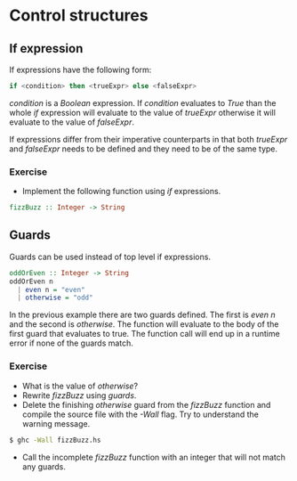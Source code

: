 # Control structures
## If expression

If expressions have the following form:

``` haskell
if <condition> then <trueExpr> else <falseExpr>
```

*condition* is a *Boolean* expression.  If *condition* evaluates to *True* than
the whole *if* expression will evaluate to the value of *trueExpr* otherwise it
will evaluate to the value of *falseExpr*.

If expressions differ from their imperative counterparts in that both
*trueExpr* and *falseExpr* needs to be defined and they need to be of the same
type.

### Exercise
 * Implement the following function using *if* expressions.

``` haskell
fizzBuzz :: Integer -> String
```

## Guards

Guards can be used instead of top level if expressions.

``` haskell
oddOrEven :: Integer -> String
oddOrEven n
  | even n = "even"
  | otherwise = "odd"
```

In the previous example there are two guards defined.  The first is *even n* and
the second is *otherwise*.  The function will evaluate to the body of the first
guard that evaluates to true.  The function call will end up in a runtime error
if none of the guards match.

### Exercise
 * What is the value of *otherwise*?
 * Rewrite *fizzBuzz* using *guards*.
 * Delete the finishing *otherwise* guard from the *fizzBuzz* function and compile
   the source file with the *-Wall* flag.  Try to understand the warning message.

``` bash
$ ghc -Wall fizzBuzz.hs
```

 * Call the incomplete *fizzBuzz* function with an integer that will not match
   any guards.

